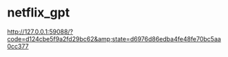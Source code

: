 # netflix_gpt
http://127.0.0.1:59088/?code=d124cbe5f9a2fd29bc62&amp;state=d6976d86edba4fe48fe70bc5aa0cc377
